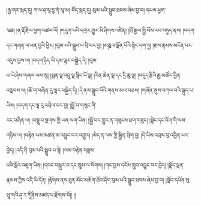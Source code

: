 ﻿  
།རྒྱ་གར་སྐད་དུ། ཀ་ལ་ཤ་སཱ་དྷ་ནཾ་མཱ་མ། བོད་སྐད་དུ། བུམ་པའི་སྒྲུབ་ཐབས་ཞེས་བྱ་བ། དཔལ་ཕྱག་  
  
༄༅། །ན་རྡོ་རྗེ་ལ་ཕྱག་འཚལ་ལོ། །གདུག་པའི་དགྲར་གྱུར་མི་ཤིགས་འཛིན། །ཁྲོ་རྒྱལ་སྤྱི་བོས་རབ་བཏུད་ནས། །བདག་དང་གཞན་ལ་ཕན་བྱའི་ཕྱིར། །བུམ་པའི་སྒྲུབ་པ་བྲི་བར་བྱ། །མཎྜལ་སྔོན་པོའི་སྟེང་དག་ཏུ། །རྫས་རྣམས་མངོན་པར་འདུས་བྱས་ལ། །བདག་ཉིད་ཡི་དམ་ལྷར་བསྐྱེད་དེ། །བུམ་  
པ་ཡེ་ཤེས་གཞལ་ཡས་སུ། །སྨན་ལྔ་འབྲུ་ལྔ་སྙིང་པོ་ལྔ། །རིན་ཆེན་ལྔ་དང་དྲི་ཆུ་ལྔ། །བདུད་རྩིའི་རྒྱ་མཚོར་བྱིན་བརླབས་ལ། །ཆོ་ག་བཞིན་དུ་ལྷར་བསྐྱེད་དེ། །དེ་ནས་སྒྲུབ་པོའི་གནས་མལ་བཅས། །གཞོན་ནུས་བཀལ་བའི་སྐུད་པ་ཡིས། །བདག་དང་ལྷ་རུ་འབྲེལ་བར་བྱ། །སྤྲོ་བ་གསུང་གི་  
རང་བཞིན་ལ། །བསྡུ་བ་སྔགས་ཀྱི་ཡན་ལག་ཡིན། །སྐྱོ་བར་གྱུར་ན་གཟུངས་ཐག་གཟུང། །སྟེང་དང་འོག་གི་ལམ་གཉིས་ལ། །བརྟེན་པས་མཚན་མ་འབྱུང་བར་འགྱུར། །མེད་ན་ལས་ཀྱི་སྦྱིན་སྲེག་བྱ། །དེ་ཡིས་འབྲས་བུ་འབྱིན་པར་བྱེད། །འདི་ནི་བུམ་པའི་སྒྲུབ་པ་སྟེ། །ལམ་བརྟེན་བཟླས་  
པའི་སྒོར་འཇུག་ཡིན། །དབང་བསྐུར་བ་དང་ཁྲུས་ལ་སོགས། །གང་བྱས་དངོས་གྲུབ་འབྱུང་བར་བྱེད། །སྣོད་ལྡན་རྣམས་ཀྱིས་འདི་ཡི་དོན། །རྟོགས་ནས་ཐུན་མོང་མཆོག་ཐོབ་ཤོག་བུམ་པའི་སྒྲུབ་ཐབས་ཞེས་བྱ་བ། །སློབ་དཔོན་སུ་ཝཱ་གའི་ཤྭ་ར་ཀཱིརྟིས་མཛད་པ་རྫོགས་སོ།། །།  
  
  
